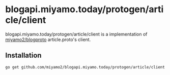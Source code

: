 # blogapi.miyamo.today/protogen/article/client

blogapi.miyamo.today/protogen/article/client is a implementation of [miyamo2/blogproto](https://github.com/miyamo2/blogproto) article.proto's client.

## Installation

```sh
go get github.com/miyamo2/blogapi.miyamo.today/protogen/article/client
```
